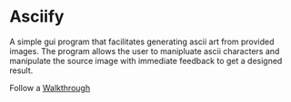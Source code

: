 # Asciify
A simple gui program that facilitates generating ascii art from provided images.
The program allows the user to manipluate ascii characters and manipulate the source image with immediate feedback to get a designed result.

Follow a [Walkthrough](doc/walkthrough.md)
